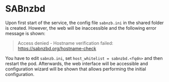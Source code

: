 # SABnzbd

Upon first start of the service, the config file `sabnzb.ini` in the shared folder is created.
However, the web will be inaccessible and the following error message is shown:

> Access denied - Hostname verification failed: https://sabnzbd.org/hostname-check

You have to edit `sabnzb.ini`, set `host_whitelist = sabnzbd.<fqdn>` and then restart the pod.
Afterwards, the web interface will be accessible and configuration wizard will be shown that allows performing the initial configuration.
